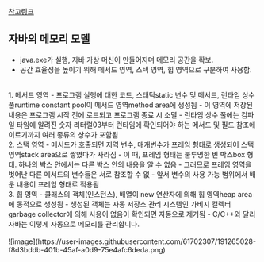 [참고링크](https://goldenrabbit.co.kr/2021/11/03/%EC%9E%90%EB%B0%94-%EC%BD%94%EB%93%9C%EC%99%80-%EB%A9%94%EC%84%9C%EB%93%9C-%EC%8A%A4%ED%83%9C%ED%8B%B1-%EB%B3%80%EC%88%98-%EB%93%B1%EC%9D%80-%EB%A9%94%EB%AA%A8%EB%A6%AC%EC%9D%98-%EC%96%B4%EB%94%94/)

## 자바의 메모리 모델
- java.exe가 실행, 자바 가상 머신이 만들어지며 메모리 공간을 확보. 
- 공간 효율성을 높이기 위해 메서드 영역, 스택 영역, 힙 영역으로 구분하여 사용함.
<br>
1. 메서드 영역
  - 프로그램 실행에 대한 코드, 스태틱static 변수 및 메서드, 런타임 상수 풀runtime constant pool이 메서드 영역method area에 생성됨
  - 이 영역에 저장된 내용은 프로그램 시작 전에 로드되고 프로그램 종료 시 소멸
  - 런타임 상수 풀에는 컴파일 타임에 알려진 숫자 리터럴03부터 런타임에 확인되어야 하는 메서드 및 필드 참조에 이르기까지 여러 종류의 상수가 포함됨
<br>
2. 스택 영역
- 메서드가 호출되면 지역 변수, 매개변수가 프레임 형태로 생성되어 스택 영역stack area으로 쌓였다가 사라짐
- 이 때, 프레임 형태는 불투명한 빈 박스box 형태. 하나의 박스 안에서는 다른 박스 안의 내용을 알 수 없음
- 그러므로 프레임 영역을 벗어난 다른 메서드의 변수들은 서로 참조할 수 없
- 앞서 변수의 사용 가능 범위에서 배운 내용이 프레임 형태로 적용됨 
<br>
3. 힙 영역
- 클래스의 객체(인스턴스), 배열이 new 연산자에 의해 힙 영역heap area에 동적으로 생성됨
- 생성된 객체는 자동 저장소 관리 시스템인 가비지 컬렉터garbage collector에 의해 사용이 없음이 확인되면 자동으로 제거됨
- C/C++와 달리 자바는 이렇게 자동으로 메모리를 관리합니다.

<br>
<br>
![image](https://user-images.githubusercontent.com/61702307/191265028-f8d3bddb-401b-45af-a0d9-75e4afc6deda.png)
<br>
